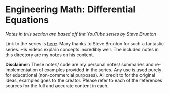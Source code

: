 # Engineering Math: Differential Equations
*Notes in this section are based off the YouTube series by Steve Brunton*

Link to the series is [here](https://www.youtube.com/playlist?list=PLMrJAkhIeNNTYaOnVI3QpH7jgULnAmvPA). Many thanks to Steve Brunton for such a fantastic series. His videos explain concepts incredibly well. The included notes in this directory are my notes on his content. 

**Disclaimer:**
These notes/ code are my personal notes/ summaries and re-implementation of examples provided in the series. Any use is used purely for educational (non-commercial purposes). All credit to for the original ideas, examples goes to the creator. Please refer to each of the references sources for the full and accurate content in each.